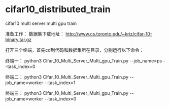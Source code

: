 # cifar10_distributed_train
cifar10 multi server multi gpu train

准备工作：
数据集下载地址：
http://www.cs.toronto.edu/~kriz/cifar-10-binary.tar.gz

打开三个终端，首先cd到代码和数据集所在目录，分别运行以下命令：

终端一：
python3 Cifar_10_Multi_Server_Multi_gpu_Train.py --job_name=ps --task_index=0 

终端二：
python3 Cifar_10_Multi_Server_Multi_gpu_Train.py --job_name=worker --task_index=1  

终端三：
python3 Cifar_10_Multi_Server_Multi_gpu_Train.py  --job_name=worker --task_index=0 

